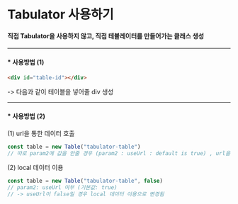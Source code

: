 # Tabulator 사용하기

#### 직접 Tabulator을 사용하지 않고, 직접 테뷸레이터를 만들어가는 클래스 생성

----

#### * 사용방법 (1)

```html
<div id="table-id"></div>
```
-> 다음과 같이 테이블을 넣어줄 div 생성

---

#### * 사용방법 (2)

(1) url을 통한 데이터 호출

```js
const table = new Table("tabulator-table")
// 따로 param2에 값을 안줄 경우 (param2 : useUrl : default is true) , url을 통한 직접 데이터 호출
```

(2) local 데이터 이용
```js
const table = new Table("tabulator-table", false)
// param2: useUrl 여부 (기본값: true)
// -> useUrl이 false일 경우 local 데이터 이용으로 변경됨
```
